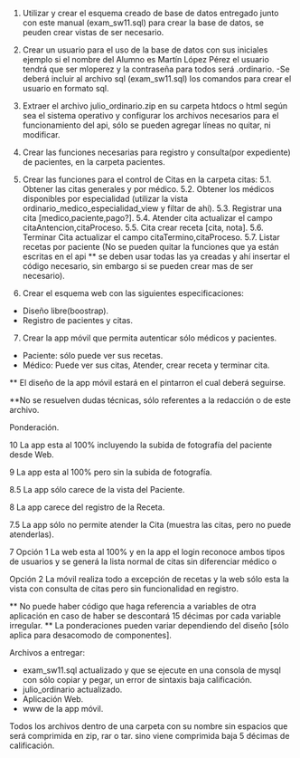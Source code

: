 1. Utilizar y crear el esquema creado de base de datos entregado junto con este manual (exam_sw11.sql) para crear la base de datos, se peuden crear vistas de ser necesario.

2. Crear un usuario para el uso de la base de datos con sus iniciales ejemplo si el nombre del Alumno es Martín López Pérez el usuario tendrá que ser mloperez y la contraseña para todos será .ordinario. -Se deberá incluir al archivo sql (exam_sw11.sql) los comandos para crear el usuario en formato sql.

3. Extraer el archivo julio_ordinario.zip en su carpeta htdocs o html según sea el sistema operativo y configurar los archivos necesarios para el funcionamiento del api, sólo se pueden agregar líneas no quitar, ni modificar.

4. Crear las funciones necesarias para registro y consulta(por expediente) de pacientes, en la carpeta pacientes.

5. Crear las funciones para el control de Citas en la carpeta citas:
  5.1. Obtener las citas generales y por médico.
  5.2. Obtener los médicos disponibles por especialidad (utilizar la vista ordinario_medico_especialidad_view y filtar de ahí).
  5.3. Registrar una cita [medico,paciente,pago?].
  5.4. Atender cita actualizar el campo citaAntencion,citaProceso.
  5.5. Cita crear receta [cita, nota].
  5.6. Terminar Cita actualizar el campo citaTermino,citaProceso.
  5.7. Listar recetas por paciente
(No se pueden quitar la funciones que ya están escritas en el api ** se deben usar todas las ya creadas y ahí insertar el código necesario, sin embargo si se pueden crear mas de ser necesario).

6. Crear el esquema web con las siguientes especificaciones:
  * Diseño libre(boostrap).
  * Registro de pacientes y citas.
7. Crear la app móvil que permita autenticar sólo médicos y pacientes.
  * Paciente: sólo puede ver sus recetas.
  * Médico: Puede ver sus citas, Atender, crear receta y terminar cita.

  ** El diseño de la app móvil estará en el pintarron el cual deberá seguirse.

  **No se resuelven dudas técnicas, sólo referentes a la redacción o de este archivo.

  Ponderación.

  10 La app esta al 100% incluyendo la subida de fotografía del paciente desde Web.

  9 La app esta al 100% pero sin la subida de fotografía.

  8.5 La app sólo carece de la vista del Paciente.

  8 La app carece del registro de la Receta.

  7.5 La app sólo no permite atender la Cita (muestra las citas, pero no puede atenderlas).

  7
  Opción 1 La web esta al 100% y en la app el login reconoce ambos tipos de usuarios y se generá la lista normal de citas sin diferenciar médico o

  Opción 2 La móvil realiza todo a excepción de recetas y la web sólo esta la vista con consulta de citas pero sin funcionalidad en registro.

  ** No puede haber código que haga referencia a variables de otra aplicación en caso de haber se descontará 15 décimas por cada variable irregular.
  ** La ponderaciones pueden variar dependiendo del diseño [sólo aplica para desacomodo de componentes].

  Archivos a entregar:

  * exam_sw11.sql actualizado y que se ejecute en una consola de mysql con sólo copiar y pegar, un error de sintaxis baja calificación.
  * julio_ordinario actualizado.
  * Aplicación Web.
  * www de la app móvil.

  Todos los archivos dentro de una carpeta con su nombre sin espacios que será comprimida en zip, rar o tar. sino viene comprimida baja 5 décimas de calificación.
